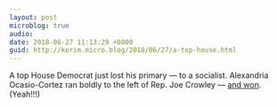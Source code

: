 ```yaml
---
layout: post
microblog: true
audio: 
date: 2018-06-27 11:13:29 +0800
guid: http://kerim.micro.blog/2018/06/27/a-top-house.html
---
```

A top House Democrat just lost his primary — to a socialist. Alexandria Ocasio-Cortez ran boldly to the left of Rep. Joe Crowley — [and won](https://www.vox.com/policy-and-politics/2018/6/26/17506970/alexandria-ocasio-cortez-joe-crowley-primary-new-york). (Yeah!!!)
